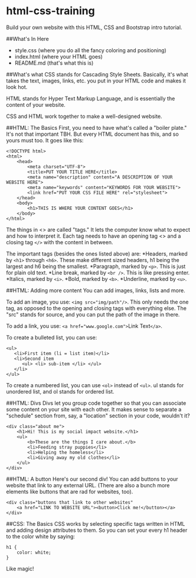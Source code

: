 # html-css-training
Build your own website with this HTML, CSS and Bootstrap intro tutorial.


##What's In Here
* style.css (where you do all the fancy coloring and positioning)
* index.html (where your HTML goes)
* README.md (that's what this is)


##What's what
CSS stands for Cascading Style Sheets. Basically, it's what takes the text, images, links, etc. you put in your HTML code and makes it look hot.

HTML stands for Hyper Text Markup Language, and is essentially the content of your website.

CSS and HTML work together to make a well-designed website.

##HTML: The Basics
First, you need to have what's called a "boiler plate." It's not that important TBH. But every HTML document has this, and so yours must too. It goes like this:

	<!DOCTYPE html>
	<html>
		<head>
			<meta charset="UTF-8">
			<title>PUT YOUR TITLE HERE</title>
			<meta name="description" content="A DESCRIPTION OF YOUR WEBSITE HERE">
    		<meta name="keywords" content="KEYWORDS FOR YOUR WEBSITE">
    		<link href="PUT YOUR CSS FILE HERE" rel="stylesheet">
		</head>
		<body>
			<h1>THIS IS WHERE YOUR CONTENT GOES</h1>
		</body>
	</html>

The things in <> are called "tags." It lets the computer know what to expect and how to interpret it. Each tag needs to have an opening tag <> and a closing tag `</>` with the content in between.

The important tags (besides the ones listed above) are:
*Headers, marked by `<h1>` through `<h6>`. These make different sized headers, h1 being the largest and h6 being the smallest.
*Paragraph, marked by `<p>`. This is just for plain old text.
*Line break, marked by `<br />`. This is like pressing enter.
*Italics, marked by `<i>`.
*Bold, marked by `<b>`.
*Underline, marked by `<u>`.

##HTML: Adding more content
You can add images, links, lists and more.

To add an image, you use: `<img src="img/path"/>`. This only needs the one tag, as opposed to the opening and closing tags with everything else. The "src" stands for source, and you can put the path of the image in there.

To add a link, you use: `<a href="www.google.com">`Link Text`</a>`. 

To create a bulleted list, you can use:

    <ul>
	   <li>First item (li = list item)</li>
	   <li>Second item
		  <ul> <li> sub-item </li> </ul>
	   </li>
    </ul>

To create a numbered list, you can use `<ol>` instead of `<ul>`. ul stands for unordered list, and ol stands for ordered list.

##HTML: Divs
Divs let you group code together so that you can associate some content on your site with each other. It makes sense to separate a "schedule" section from, say, a "location" section in your code, wouldn't it?

    <div class="about me">
    	<h1>Hi! This is my social impact website.</h1>
	  	<ul>
		  	<b>These are the things I care about.</b>
		    <li>Feeding stray puppies</li>
		    <li>Helping the homeless</li>
		    <li>Giving away my old clothes</li>
	    </ul>
    </div>


##HTML: A button
Here's our second div! You can add buttons to your website that link to any external URL. (There are also a bunch more elements like buttons that are rad for websites, too).
    
    <div class="buttons that link to other websites"
    	<a href="LINK TO WEBSITE URL"><button>Click me!</button></a>
    </div>


##CSS: The Basics
CSS works by selecting specific tags written in HTML and adding design attributes to them. So you can set your every h1 header to the color white by saying:

	h1 {
		color: white;
	}

Like magic!